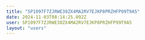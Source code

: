```yaml
---
title: "SP1097F7ZJRWE30ZX4MA2RV7EJKP8PRZHFP99T9A5"
date: 2024-11-03T08:14:25.092Z
user: SP1097F7ZJRWE30ZX4MA2RV7EJKP8PRZHFP99T9A5
layout: "users"
---
```

    